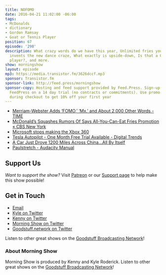 ```yaml
---
title: NOFOMO
date: 2016-04-21 11:02:00 -06:00
tags:
- McDonalds
- dictionary
- Gordon Ramsay
- Goat or Tennis Player
position: 67
episode: '298'
description: What crazy words do we have this year, Unlimited fries you say?, Kenny
  invents the new dance craze, What exactly is upside-down, Is that a Goat or a Tennis
  player?, and more.
show: morningshow
layout: episode
mp3: https://media.transistor.fm/3626dccf.mp3
sponsor: Transistor.fm
sponsor-link: http://feed.press/morningshow
sponsor-copy: Hosting and feed support provided by Feed.Press. Sign-up today and try
  FeedPress on a 14 day trial (no contracts or commitments). Use promo code `morningshow`
  during checkout to get 10% off your first year
---
```


* [Merriam-Webster Adds ‘FOMO,’ ‘Mx.’ and About 2,000 Other Words - TIME](http://time.com/4299634/merriam-webster-fomo-mx-dox-update/)
* [McDonald’s Squashes Rumors Of Says All-You-Can-Eat Fries Promotion « CBS New York](http://newyork.cbslocal.com/2016/04/21/mcdonalds-all-you-can-eat-fries/)
* [Microsoft stops making the Xbox 360](http://www.engadget.com/2016/04/20/microsoft-stops-making-the-xbox-360/)
* [Tesla Autopilot - One Month Free Trial Available - Digital Trends](http://www.digitaltrends.com/cars/tesla-free-trial-semi-autonomous-technology/)
* [A Car Just Drove 1200 Miles Across China...All By Itself](http://futurism.com/car-just-drove-1200-miles-across-china/)
* [Paulstretch - Audacity Manual](http://manual.audacityteam.org/man/paulstretch.html)

## Support Us
*Want to support the show?* Visit [Patreon](http://patreon.com/morningshow) or our [Support page](http://goodstuff.network/support) to help make this show possible!

## Get in Touch
* [Email](mailto:kyle@goodstuff.network)
* [Kyle on Twitter](http://twitter.com/dogburps)
* [Kenny on Twitter](http://twitter.com/pizzarobotics)
* [Morning Show on Twitter](http://twitter.com/morningshowam)
* [Goodstuff.network on Twitter](http://twitter.com/goodstufffm)

Listen to other great shows on the [Goodstuff Broadcasting Network](http://goodstuff.network/shows)!

### About Morning Show
Morning Show is produced by Kenny and Kyle Roderick. Listen to other great shows on the [Goodstuff Broadcasting Network](http://goodstuff.network/)!
